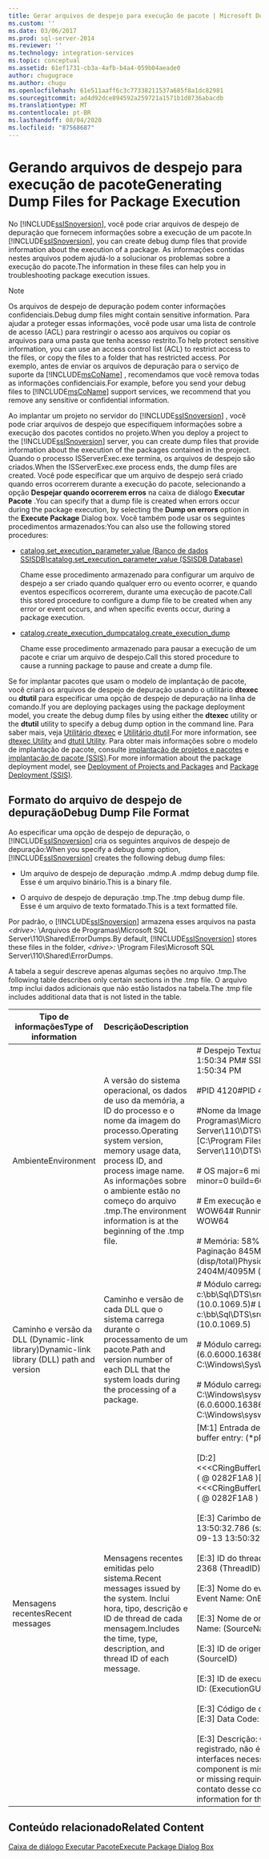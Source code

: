 ```yaml
---
title: Gerar arquivos de despejo para execução de pacote | Microsoft Docs
ms.custom: ''
ms.date: 03/06/2017
ms.prod: sql-server-2014
ms.reviewer: ''
ms.technology: integration-services
ms.topic: conceptual
ms.assetid: 61ef1731-cb3a-4afb-b4a4-059b04aeade0
author: chugugrace
ms.author: chugu
ms.openlocfilehash: 61e511aaff6c3c77338211537a685f8a1dc82981
ms.sourcegitcommit: ad4d92dce894592a259721a1571b1d8736abacdb
ms.translationtype: MT
ms.contentlocale: pt-BR
ms.lasthandoff: 08/04/2020
ms.locfileid: "87568687"
---
```

# <a name="generating-dump-files-for-package-execution"></a><span data-ttu-id="dbca3-102">Gerando arquivos de despejo para execução de pacote</span><span class="sxs-lookup"><span data-stu-id="dbca3-102">Generating Dump Files for Package Execution</span></span>
  <span data-ttu-id="dbca3-103">No [!INCLUDE[ssISnoversion](../../includes/ssisnoversion-md.md)], você pode criar arquivos de despejo de depuração que fornecem informações sobre a execução de um pacote.</span><span class="sxs-lookup"><span data-stu-id="dbca3-103">In [!INCLUDE[ssISnoversion](../../includes/ssisnoversion-md.md)], you can create debug dump files that provide information about the execution of a package.</span></span> <span data-ttu-id="dbca3-104">As informações contidas nestes arquivos podem ajudá-lo a solucionar os problemas sobre a execução do pacote.</span><span class="sxs-lookup"><span data-stu-id="dbca3-104">The information in these files can help you in troubleshooting package execution issues.</span></span>  
  
> [!NOTE]  
>  <span data-ttu-id="dbca3-105">Os arquivos de despejo de depuração podem conter informações confidenciais.</span><span class="sxs-lookup"><span data-stu-id="dbca3-105">Debug dump files might contain sensitive information.</span></span> <span data-ttu-id="dbca3-106">Para ajudar a proteger essas informações, você pode usar uma lista de controle de acesso (ACL) para restringir o acesso aos arquivos ou copiar os arquivos para uma pasta que tenha acesso restrito.</span><span class="sxs-lookup"><span data-stu-id="dbca3-106">To help protect sensitive information, you can use an access control list (ACL) to restrict access to the files, or copy the files to a folder that has restricted access.</span></span> <span data-ttu-id="dbca3-107">Por exemplo, antes de enviar os arquivos de depuração para o serviço de suporte da [!INCLUDE[msCoName](../../includes/msconame-md.md)] , recomendamos que você remova todas as informações confidenciais.</span><span class="sxs-lookup"><span data-stu-id="dbca3-107">For example, before you send your debug files to [!INCLUDE[msCoName](../../includes/msconame-md.md)] support services, we recommend that you remove any sensitive or confidential information.</span></span>  
  
 <span data-ttu-id="dbca3-108">Ao implantar um projeto no servidor do [!INCLUDE[ssISnoversion](../../includes/ssisnoversion-md.md)] , você pode criar arquivos de despejo que especifiquem informações sobre a execução dos pacotes contidos no projeto.</span><span class="sxs-lookup"><span data-stu-id="dbca3-108">When you deploy a project to the [!INCLUDE[ssISnoversion](../../includes/ssisnoversion-md.md)] server, you can create dump files that provide information about the execution of the packages contained in the project.</span></span> <span data-ttu-id="dbca3-109">Quando o processo ISServerExec.exe termina, os arquivos de despejo são criados.</span><span class="sxs-lookup"><span data-stu-id="dbca3-109">When the ISServerExec.exe process ends, the dump files are created.</span></span> <span data-ttu-id="dbca3-110">Você pode especificar que um arquivo de despejo será criado quando erros ocorrerem durante a execução do pacote, selecionando a opção **Despejar quando ocorrerem erros** na caixa de diálogo **Executar Pacote** .</span><span class="sxs-lookup"><span data-stu-id="dbca3-110">You can specify that a dump file is created when errors occur during the package execution, by selecting the **Dump on errors** option in the **Execute Package** Dialog box.</span></span> <span data-ttu-id="dbca3-111">Você também pode usar os seguintes procedimentos armazenados:</span><span class="sxs-lookup"><span data-stu-id="dbca3-111">You can also use the following stored procedures:</span></span>  
  
-   [<span data-ttu-id="dbca3-112">catalog.set_execution_parameter_value &#40;Banco de dados SSISDB&#41;</span><span class="sxs-lookup"><span data-stu-id="dbca3-112">catalog.set_execution_parameter_value &#40;SSISDB Database&#41;</span></span>](/sql/integration-services/system-stored-procedures/catalog-set-execution-parameter-value-ssisdb-database)  
  
     <span data-ttu-id="dbca3-113">Chame esse procedimento armazenado para configurar um arquivo de despejo a ser criado quando qualquer erro ou evento ocorrer, e quando eventos específicos ocorrerem, durante uma execução de pacote.</span><span class="sxs-lookup"><span data-stu-id="dbca3-113">Call this stored procedure to configure a dump file to be created when any error or event occurs, and when specific events occur, during a package execution.</span></span>  
  
-   [<span data-ttu-id="dbca3-114">catalog.create_execution_dump</span><span class="sxs-lookup"><span data-stu-id="dbca3-114">catalog.create_execution_dump</span></span>](/sql/integration-services/system-stored-procedures/catalog-create-execution-dump)  
  
     <span data-ttu-id="dbca3-115">Chame esse procedimento armazenado para pausar a execução de um pacote e criar um arquivo de despejo.</span><span class="sxs-lookup"><span data-stu-id="dbca3-115">Call this stored procedure to cause a running package to pause and create a dump file.</span></span>  
  
 <span data-ttu-id="dbca3-116">Se for implantar pacotes que usam o modelo de implantação de pacote, você criará os arquivos de despejo de depuração usando o utilitário **dtexec** ou **dtutil** para especificar uma opção de despejo de depuração na linha de comando.</span><span class="sxs-lookup"><span data-stu-id="dbca3-116">If you are deploying packages using the package deployment model, you create the debug dump files by using either the **dtexec** utility or the **dtutil** utility to specify a debug dump option in the command line.</span></span> <span data-ttu-id="dbca3-117">Para saber mais, veja [Utilitário dtexec](../packages/dtexec-utility.md) e [Utilitário dtutil](../dtutil-utility.md).</span><span class="sxs-lookup"><span data-stu-id="dbca3-117">For more information, see [dtexec Utility](../packages/dtexec-utility.md) and [dtutil Utility](../dtutil-utility.md).</span></span> <span data-ttu-id="dbca3-118">Para obter mais informações sobre o modelo de implantação de pacote, consulte [implantação de projetos e pacotes](../packages/deploy-integration-services-ssis-projects-and-packages.md) e [implantação de pacote &#40;SSIS&#41;](../packages/legacy-package-deployment-ssis.md).</span><span class="sxs-lookup"><span data-stu-id="dbca3-118">For more information about the package deployment model, see [Deployment of Projects and Packages](../packages/deploy-integration-services-ssis-projects-and-packages.md) and [Package Deployment &#40;SSIS&#41;](../packages/legacy-package-deployment-ssis.md).</span></span>  
  
## <a name="debug-dump-file-format"></a><span data-ttu-id="dbca3-119">Formato do arquivo de despejo de depuração</span><span class="sxs-lookup"><span data-stu-id="dbca3-119">Debug Dump File Format</span></span>  
 <span data-ttu-id="dbca3-120">Ao especificar uma opção de despejo de depuração, o [!INCLUDE[ssISnoversion](../../includes/ssisnoversion-md.md)] cria os seguintes arquivos de despejo de depuração:</span><span class="sxs-lookup"><span data-stu-id="dbca3-120">When you specify a debug dump option, [!INCLUDE[ssISnoversion](../../includes/ssisnoversion-md.md)] creates the following debug dump files:</span></span>  
  
-   <span data-ttu-id="dbca3-121">Um arquivo de despejo de depuração .mdmp.</span><span class="sxs-lookup"><span data-stu-id="dbca3-121">A .mdmp debug dump file.</span></span> <span data-ttu-id="dbca3-122">Esse é um arquivo binário.</span><span class="sxs-lookup"><span data-stu-id="dbca3-122">This is a binary file.</span></span>  
  
-   <span data-ttu-id="dbca3-123">O arquivo de despejo de depuração .tmp.</span><span class="sxs-lookup"><span data-stu-id="dbca3-123">The .tmp debug dump file.</span></span> <span data-ttu-id="dbca3-124">Esse é um arquivo de texto formatado.</span><span class="sxs-lookup"><span data-stu-id="dbca3-124">This is a text formatted file.</span></span>  
  
 <span data-ttu-id="dbca3-125">Por padrão, o [!INCLUDE[ssISnoversion](../../includes/ssisnoversion-md.md)] armazena esses arquivos na pasta *\<drive>:* \Arquivos de Programas\Microsoft SQL Server\110\Shared\ErrorDumps.</span><span class="sxs-lookup"><span data-stu-id="dbca3-125">By default, [!INCLUDE[ssISnoversion](../../includes/ssisnoversion-md.md)] stores these files in the folder, *\<drive>:* \Program Files\Microsoft SQL Server\110\Shared\ErrorDumps.</span></span>  
  
 <span data-ttu-id="dbca3-126">A tabela a seguir descreve apenas algumas seções no arquivo .tmp.</span><span class="sxs-lookup"><span data-stu-id="dbca3-126">The following table describes only certain sections in the .tmp file.</span></span> <span data-ttu-id="dbca3-127">O arquivo .tmp inclui dados adicionais que não estão listados na tabela.</span><span class="sxs-lookup"><span data-stu-id="dbca3-127">The .tmp file includes additional data that is not listed in the table.</span></span>  
  
|<span data-ttu-id="dbca3-128">Tipo de informações</span><span class="sxs-lookup"><span data-stu-id="dbca3-128">Type of information</span></span>|<span data-ttu-id="dbca3-129">Descrição</span><span class="sxs-lookup"><span data-stu-id="dbca3-129">Description</span></span>|<span data-ttu-id="dbca3-130">Exemplo</span><span class="sxs-lookup"><span data-stu-id="dbca3-130">Example</span></span>|  
|-------------------------|-----------------|-------------|  
|<span data-ttu-id="dbca3-131">Ambiente</span><span class="sxs-lookup"><span data-stu-id="dbca3-131">Environment</span></span>|<span data-ttu-id="dbca3-132">A versão do sistema operacional, os dados de uso da memória, a ID do processo e o nome da imagem do processo.</span><span class="sxs-lookup"><span data-stu-id="dbca3-132">Operating system version, memory usage data, process ID, and process image name.</span></span> <span data-ttu-id="dbca3-133">As informações sobre o ambiente estão no começo do arquivo .tmp.</span><span class="sxs-lookup"><span data-stu-id="dbca3-133">The environment information is at the beginning of the .tmp file.</span></span>|<span data-ttu-id="dbca3-134"># Despejo Textual do SSIS realizado em 9/13/2007 1:50:34 PM</span><span class="sxs-lookup"><span data-stu-id="dbca3-134"># SSIS Textual Dump taken at 9/13/2007 1:50:34 PM</span></span><br /><br /> <span data-ttu-id="dbca3-135">#PID 4120</span><span class="sxs-lookup"><span data-stu-id="dbca3-135">#PID 4120</span></span><br /><br /> <span data-ttu-id="dbca3-136">#Nome da Imagem [C:\Arquivos de Programas\Microsoft SQL Server\110\DTS\Binn\DTExec.exe]</span><span class="sxs-lookup"><span data-stu-id="dbca3-136">#Image Name [C:\Program Files\Microsoft SQL Server\110\DTS\Binn\DTExec.exe]</span></span><br /><br /> <span data-ttu-id="dbca3-137"># OS major=6 minor=0 build=6000</span><span class="sxs-lookup"><span data-stu-id="dbca3-137"># OS major=6 minor=0 build=6000</span></span><br /><br /> <span data-ttu-id="dbca3-138"># Em execução em 2 processadores amd64 em WOW64</span><span class="sxs-lookup"><span data-stu-id="dbca3-138"># Running on 2 amd64 processors under WOW64</span></span><br /><br /> <span data-ttu-id="dbca3-139"># Memória: 58% em uso.</span><span class="sxs-lookup"><span data-stu-id="dbca3-139"># Memory: 58% in use.</span></span> <span data-ttu-id="dbca3-140">Físico: Paginação 845M/2044M: 2404M/4095M (disp/total)</span><span class="sxs-lookup"><span data-stu-id="dbca3-140">Physical: 845M/2044M  Paging: 2404M/4095M (avail/total)</span></span>|  
|<span data-ttu-id="dbca3-141">Caminho e versão da DLL (Dynamic-link library)</span><span class="sxs-lookup"><span data-stu-id="dbca3-141">Dynamic-link library (DLL) path and version</span></span>|<span data-ttu-id="dbca3-142">Caminho e versão de cada DLL que o sistema carrega durante o processamento de um pacote.</span><span class="sxs-lookup"><span data-stu-id="dbca3-142">Path and version number of each DLL that the system loads during the processing of a package.</span></span>|<span data-ttu-id="dbca3-143"># Módulo carregado: c:\bb\Sql\DTS\src\bin\debug\i386\DTExec.exe (10.0.1069.5)</span><span class="sxs-lookup"><span data-stu-id="dbca3-143"># Loaded Module: c:\bb\Sql\DTS\src\bin\debug\i386\DTExec.exe (10.0.1069.5)</span></span><br /><br /> <span data-ttu-id="dbca3-144"># Módulo carregado: C:\Windows\SysWOW64\ntdll.dll (6.0.6000.16386)</span><span class="sxs-lookup"><span data-stu-id="dbca3-144"># Loaded Module: C:\Windows\SysWOW64\ntdll.dll (6.0.6000.16386)</span></span><br /><br /> <span data-ttu-id="dbca3-145"># Módulo carregado: C:\Windows\syswow64\kernel32.dll (6.0.6000.16386)</span><span class="sxs-lookup"><span data-stu-id="dbca3-145"># Loaded Module: C:\Windows\syswow64\kernel32.dll (6.0.6000.16386)</span></span>|  
|<span data-ttu-id="dbca3-146">Mensagens recentes</span><span class="sxs-lookup"><span data-stu-id="dbca3-146">Recent messages</span></span>|<span data-ttu-id="dbca3-147">Mensagens recentes emitidas pelo sistema.</span><span class="sxs-lookup"><span data-stu-id="dbca3-147">Recent messages issued by the system.</span></span> <span data-ttu-id="dbca3-148">Inclui hora, tipo, descrição e ID de thread de cada mensagem.</span><span class="sxs-lookup"><span data-stu-id="dbca3-148">Includes the time, type, description, and thread ID of each message.</span></span>|<span data-ttu-id="dbca3-149">[M:1]   Entrada de buffer de anel:              (\*pRecord)</span><span class="sxs-lookup"><span data-stu-id="dbca3-149">[M:1]   Ring buffer entry:              (\*pRecord)</span></span><br /><br /> <span data-ttu-id="dbca3-150">[D:2]      <<\<CRingBufferLogging::RingBufferLoggingRecord>>> ( \@ 0282F1A8 )</span><span class="sxs-lookup"><span data-stu-id="dbca3-150">[D:2]      <<\<CRingBufferLogging::RingBufferLoggingRecord>>> ( \@ 0282F1A8 )</span></span><br /><br /> <span data-ttu-id="dbca3-151">[E:3]         Carimbo de data/hora: 2007-09-13 13:50:32.786      (szTimeStamp)</span><span class="sxs-lookup"><span data-stu-id="dbca3-151">[E:3]         Time Stamp: 2007-09-13 13:50:32.786      (szTimeStamp)</span></span><br /><br /> <span data-ttu-id="dbca3-152">[E:3]         ID do thread: 2368           (ThreadID)</span><span class="sxs-lookup"><span data-stu-id="dbca3-152">[E:3]         Thread ID: 2368           (ThreadID)</span></span><br /><br /> <span data-ttu-id="dbca3-153">[E:3]         Nome do evento: OnError                        (EventName)</span><span class="sxs-lookup"><span data-stu-id="dbca3-153">[E:3]         Event Name: OnError                        (EventName)</span></span><br /><br /> <span data-ttu-id="dbca3-154">[E:3]         Nome de origem:                (SourceName)</span><span class="sxs-lookup"><span data-stu-id="dbca3-154">[E:3]         Source Name:                (SourceName)</span></span><br /><br /> <span data-ttu-id="dbca3-155">[E:3]         ID de origem:                        (SourceID)</span><span class="sxs-lookup"><span data-stu-id="dbca3-155">[E:3]         Source ID:                        (SourceID)</span></span><br /><br /> <span data-ttu-id="dbca3-156">[E:3]         ID de execução:                 (ExecutionGUID)</span><span class="sxs-lookup"><span data-stu-id="dbca3-156">[E:3]         Execution ID:                 (ExecutionGUID)</span></span><br /><br /> <span data-ttu-id="dbca3-157">[E:3]         Código de dados: -1073446879              (DataCode)</span><span class="sxs-lookup"><span data-stu-id="dbca3-157">[E:3]         Data Code: -1073446879              (DataCode)</span></span><br /><br /> <span data-ttu-id="dbca3-158">[E:3]         Descrição: O componente está faltando, não está registrado, não é atualizável ou não possui as interfaces necessárias.</span><span class="sxs-lookup"><span data-stu-id="dbca3-158">[E:3]         Description: The component is missing, not registered, not upgradeable, or missing required interfaces.</span></span> <span data-ttu-id="dbca3-159">As informações de contato desse componente são "".</span><span class="sxs-lookup"><span data-stu-id="dbca3-159">The contact information for this component is "".</span></span>|  
  
## <a name="related-content"></a><span data-ttu-id="dbca3-160">Conteúdo relacionado</span><span class="sxs-lookup"><span data-stu-id="dbca3-160">Related Content</span></span>  
 [<span data-ttu-id="dbca3-161">Caixa de diálogo Executar Pacote</span><span class="sxs-lookup"><span data-stu-id="dbca3-161">Execute Package Dialog Box</span></span>](../execute-package-dialog-box.md)  
  
  
